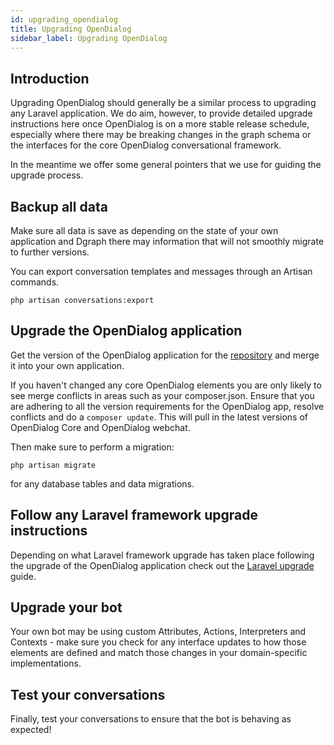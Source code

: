 ```yaml
---
id: upgrading_opendialog
title: Upgrading OpenDialog
sidebar_label: Upgrading OpenDialog
---
```



## Introduction

Upgrading OpenDialog should generally be a similar process to upgrading any Laravel application. We do aim, however, to provide detailed upgrade instructions here once OpenDialog is on a more stable release schedule, especially where there may be breaking changes in the graph schema or the interfaces for the core OpenDialog conversational framework. 

In the meantime we offer some general pointers that we use for guiding the upgrade process.

## Backup all data 

Make sure all data is save as depending on the state of your own application and Dgraph there may information that will not smoothly migrate to further versions. 

You can export conversation templates and messages through an Artisan commands. 

`php artisan conversations:export`


## Upgrade the OpenDialog application

Get the version of the OpenDialog application for the [repository](https://github.com/opendialogai/opendialog) and merge it into your own application. 

If you haven't changed any core OpenDialog elements you are only likely to see merge conflicts in areas such as your composer.json. Ensure that you are adhering to all the version requirements for the OpenDialog app, resolve conflicts and do a `composer update`. This will pull in the latest versions of OpenDialog Core and OpenDialog webchat.

Then make sure to perform a migration:

`php artisan migrate` 

for any database tables and data migrations.

## Follow any Laravel framework upgrade instructions

Depending on what Laravel framework upgrade has taken place following the upgrade of the OpenDialog application check out the [Laravel upgrade](https://laravel.com/docs/6.x/upgrade) guide.

## Upgrade your bot

Your own bot may be using custom Attributes, Actions, Interpreters and Contexts - make sure you check for any interface updates to how those elements are defined and match those changes in your domain-specific implementations. 


## Test your conversations

Finally, test your conversations to ensure that the bot is behaving as expected! 